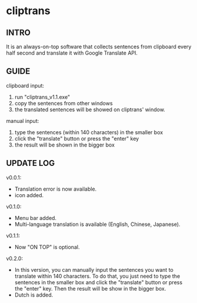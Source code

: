 # cliptrans

## INTRO

It is an always-on-top software that collects sentences from clipboard every half second and translate it with Google Translate API. 

## GUIDE

clipboard input:
1. run "cliptrans_v1.1.exe"
2. copy the sentences from other windows
3. the translated sentences will be showed on cliptrans' window. 

manual input:
1. type the sentences (within 140 characters) in the smaller box
2. click the "translate" button or press the "enter" key
3. the result will be shown in the bigger box

## UPDATE LOG

v0.0.1: 
- Translation error is now available. 
- icon added. 

v0.1.0: 
- Menu bar added. 
- Multi-language translation is available (English, Chinese, Japanese).

v0.1.1: 
- Now "ON TOP" is optional.

v0.2.0: 
- In this version, you can manually input the sentences you want to translate within 140 characters. To do that, you just need to type the sentences in the smaller box and click the "translate" button or press the "enter" key. Then the result will be show in the bigger box. 
- Dutch is added. 
